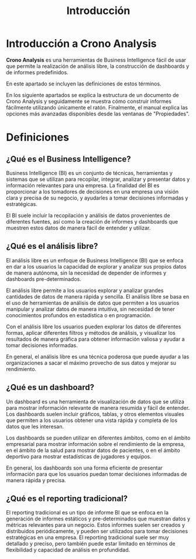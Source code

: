 ﻿---
title: Introducción
sidebarDepth: 2
position: 1
Autogenerated: true
---

# Introducción a Crono Analysis

**Crono Analysis** es una herramientas de Business Intelligence fácil de usar que permite la realización de análisis libre, la construcción de dashboards y de informes predefinidos.

En este apartado se incluyen las definiciones de estos términos. 

En los siguiente apartados se explica la estructura de un documento de Crono Analysis y seguidamente se muestra cómo construir informes fácilmente utilizando únicamente el ratón. Finalmente, el manual explica las opciones más avanzadas disponibles desde las ventanas de "Propiedades".

# Definiciones

## ¿Qué es el Business Intelligence?


Business Intelligence (BI) es un conjunto de técnicas, herramientas y sistemas que se utilizan para recopilar, integrar, analizar y presentar datos y información relevantes para una empresa. La finalidad del BI es proporcionar a los tomadores de decisiones en una empresa una visión clara y precisa de su negocio, y ayudarles a tomar decisiones informadas y estratégicas. 

El BI suele incluir la recopilación y análisis de datos provenientes de diferentes fuentes, así como la creación de informes y dashboards que muestren estos datos de manera fácil de entender y utilizar.

## ¿Qué es el análisis libre?

El análisis libre es un enfoque de Business Intelligence (BI) que se enfoca en dar a los usuarios la capacidad de explorar y analizar sus propios datos de manera autónoma, sin la necesidad de depender de informes y dashboards pre-determinados.

El análisis libre permite a los usuarios explorar y analizar grandes cantidades de datos de manera rápida y sencilla. El análisis libre se basa en el uso de herramientas de análisis de datos que permiten a los usuarios manipular y analizar datos de manera intuitiva, sin necesidad de tener conocimientos profundos en estadística o en programación. 

Con el análisis libre los usuarios pueden explorar los datos de diferentes formas, aplicar diferentes filtros y métodos de análisis, y visualizar los resultados de manera gráfica para obtener información valiosa y ayudar a tomar decisiones informadas. 

En general, el análisis libre es una técnica poderosa que puede ayudar a las organizaciones a sacar el máximo provecho de sus datos y mejorar su rendimiento.

## ¿Qué es un dashboard?

Un dashboard es una herramienta de visualización de datos que se utiliza para mostrar información relevante de manera resumida y fácil de entender. Los dashboards suelen incluir gráficos, tablas, y otros elementos visuales que permiten a los usuarios obtener una vista rápida y completa de los datos que les interesan.

Los dashboards se pueden utilizar en diferentes ámbitos, como en el ámbito empresarial para mostrar información sobre el rendimiento de la empresa, en el ámbito de la salud para mostrar datos de pacientes, o en el ámbito deportivo para mostrar estadísticas de jugadores y equipos. 

En general, los dashboards son una forma eficiente de presentar información para que los usuarios puedan tomar decisiones informadas de manera rápida y precisa.

## ¿Qué es el reporting tradicional?

El reporting tradicional es un tipo de informe BI que se enfoca en la generación de informes estáticos y pre-determinados que muestran datos y métricas relevantes para un negocio. Estos informes suelen ser creados y distribuidos periódicamente, y pueden ser utilizados para tomar decisiones estratégicas en una empresa. El reporting tradicional suele ser muy detallado y preciso, pero también puede estar limitado en términos de flexibilidad y capacidad de análisis en profundidad.
